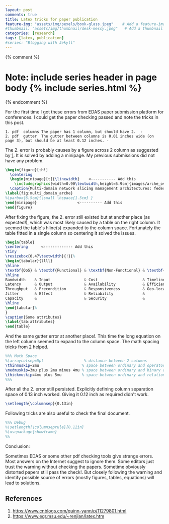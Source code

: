 ```yaml
---
layout: post
comments: true
title: Latex tricks for paper publication 
feature-img: "assets/img/pexels/book-glass.jpeg"    # Add a feature-image to the post
#thumbnail: "assets/img/thumbnail/desk-messy.jpeg"   # Add a thumbnail image on blog view
categories: [research]
tags: [latex, publication]
#series: "Blogging with Jekyll"
---
```


{% comment %}
# Note: include series header in page body {% include series.html %}
{% endcomment %}

For the first time I got these errors from EDAS paper submission platform for conferences. I could get the paper checking passed and note the tricks in this post.

```
1. pdf	columns	The paper has 1 column, but should have 2.	-
2. pdf	gutter	The gutter between columns is 0.01 inches wide (on page 3), but should be at least 0.12 inches.	-
```

The 2. error is probably causes by a figure across 2 column as suggested by [1](https://www.cnblogs.com/quinn-yann/p/11279801.html). It is solved by adding a minipage. My previous submissions did not have any problem. 

``` latex
\begin{figure}[th!]
  \centering
  \begin{minipage}[t]{\linewidth}    <----------- Add this
    \includegraphics[width=0.90\textwidth,height=5.9cm]{images/arche_overview}
  \caption{Multi-domain network slicing management architectures: federated (left), brokering (right). The dotted arrows show stakeholder-neutral communication and the solid arrows show operator specific network protocols}
\label{fig:multi_domain_arche}
%\parbox{6.5cm}{\small \hspace{1.5cm} }
\end{minipage}                  <---------- Add this
\end{figure}
```


After fixing the figure, the 2. error still existed but at another place (as expected!), which was most likely caused by a table on the right column. It seemed the table's hline(s) expanded to the column space. Fortunately the table fitted in a single column so centering it solved the issues. 

``` latex
\begin{table}
\centering      <------------- Add this
\tiny
\resizebox{0.47\textwidth}{!}{%
\begin{tabular}{llll}
\hline
\textbf{QoS} & \textbf{Functional} & \textbf{Non-Functional} & \textbf{Other} \\
\hline
Bandwidth    & Input               & Cost                    & Timeliness     \\
Latency      & Output              & Availability            & Efficiency     \\
Throughput   & Precondition        & Responsiveness          & Geo-location    \\
Jitter       & Effect              & Reliability             &               \\
Capacity     &                     & Security                &               \\
\hline
\end{tabular}%
}
\caption{Some attributes}
\label{tab:attributes}
\end{table}
``` 

And the same gutter error at another place!. This time the long equation on the left column seemed to expand to the column space. The math spacing tricks from [2](https://www.egr.msu.edu/~renjian/latex.htm) helped.

``` latex
%%% Math Space
%\arraycolsep=5pt                  % distance between 2 columns
\thinmuskip=2mu                   % space between ordinary and operator atoms
\medmuskip=3mu plus 2mu minus 4mu % space between ordinary and binary atoms
\thickmuskip=4mu plus 5mu         % space between ordinary and relation atoms
%%%

```

After all the 2. error still persisted. Explicitly defining column separation space of 0.13 inch worked. Giving it 0.12 inch as required didn't work. 

``` latex
\setlength{\columnsep}{0.13in}
```

Following tricks are also useful to check the final document.

``` latex
%%% Debug
%\setlength{\columnseprule}{0.12in}
%\usepackage{showframe}
%%
```

Conclusion: 

Sometimes EDAS or some other pdf checking tools give strange errors. Most answers on the Internet suggest to ignore them. Some editors just trust the warning without checking the papers. Sometime obviously distorted papers still pass the check!. But closely following the warning and identify possible source of errors (mostly figures, tables, equations) will lead to solutions. 

## References 

1. https://www.cnblogs.com/quinn-yann/p/11279801.html
2. https://www.egr.msu.edu/~renjian/latex.htm
